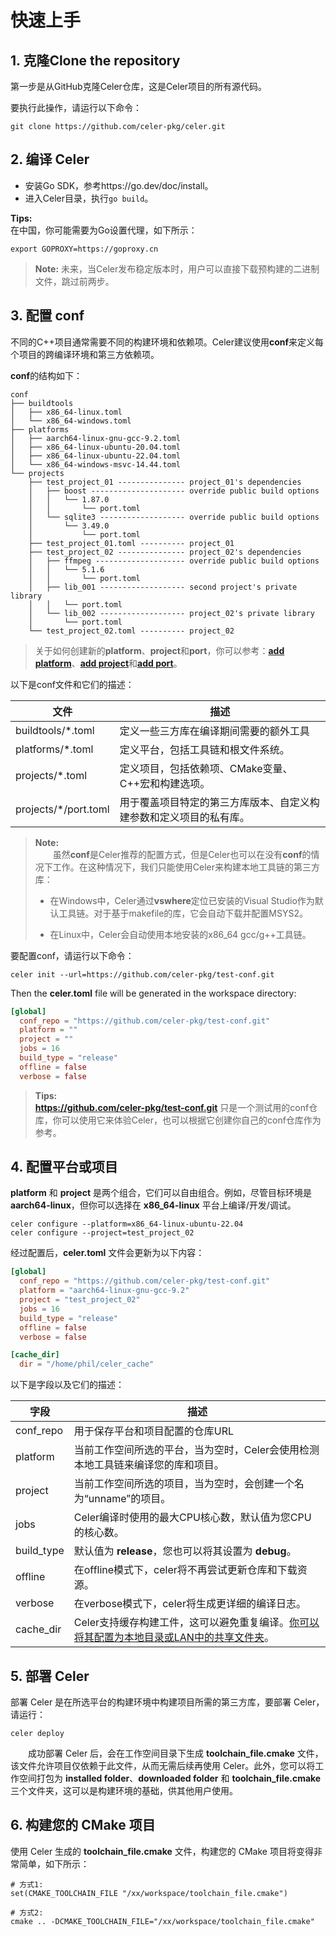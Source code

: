 # 快速上手

## 1. 克隆Clone the repository

第一步是从GitHub克隆Celer仓库，这是Celer项目的所有源代码。  

要执行此操作，请运行以下命令：

```shell
git clone https://github.com/celer-pkg/celer.git
```

## 2. 编译 Celer

  - 安装Go SDK，参考https://go.dev/doc/install。
  - 进入Celer目录，执行`go build`。

  **Tips:**  
  在中国，你可能需要为Go设置代理，如下所示：

  ```shell
  export GOPROXY=https://goproxy.cn
  ```

>**Note:** 未来，当Celer发布稳定版本时，用户可以直接下载预构建的二进制文件，跳过前两步。

## 3. 配置 conf

不同的C++项目通常需要不同的构建环境和依赖项。Celer建议使用**conf**来定义每个项目的跨编译环境和第三方依赖项。

**conf**的结构如下：

```
conf
├── buildtools
│   ├── x86_64-linux.toml
│   └── x86_64-windows.toml
├── platforms
│   ├── aarch64-linux-gnu-gcc-9.2.toml
│   ├── x86_64-linux-ubuntu-20.04.toml
│   ├── x86_64-linux-ubuntu-22.04.toml
│   └── x86_64-windows-msvc-14.44.toml
└── projects
    ├── test_project_01 --------------- project_01's dependencies
    │   ├── boost --------------------- override public build options
    │   │   └── 1.87.0
    │   │       └── port.toml
    │   └── sqlite3 ------------------- override public build options
    │       └── 3.49.0
    │           └── port.toml
    ├── test_project_01.toml ---------- project_01
    ├── test_project_02 --------------- project_02's dependencies
    │   ├── ffmpeg -------------------- override public build options
    │   │   └── 5.1.6
    │   │       └── port.toml
    │   ├── lib_001 ------------------- second project's private library
    │   │   └── port.toml
    │   └── lib_002 ------------------- project_02's private library
    │       └── port.toml
    └── test_project_02.toml ---------- project_02
```

>关于如何创建新的**platform**、**project**和**port**，你可以参考：[**add platform**](./cmd_create.md#1-创建一个新的平台)、[**add project**](./cmd_create.md#2-创建一个新的项目)和[**add port**](./cmd_create.md#3-创建一个新的端口)。

以下是conf文件和它们的描述：

| 文件                   | 描述 |
| --------------------- | ---------- |
| buildtools/*.toml     | 定义一些三方库在编译期间需要的额外工具 |
| platforms/*.toml      | 定义平台，包括工具链和根文件系统。 |
| projects/*.toml       | 定义项目，包括依赖项、CMake变量、C++宏和构建选项。|
| projects/*/port.toml  | 用于覆盖项目特定的第三方库版本、自定义构建参数和定义项目的私有库。 |

>**Note:**  
&emsp;&emsp;虽然**conf**是Celer推荐的配置方式，但是Celer也可以在没有**conf**的情况下工作。在这种情况下，我们只能使用Celer来构建本地工具链的第三方库：
>
>- 在Windows中，Celer通过**vswhere**定位已安装的Visual Studio作为默认工具链。对于基于makefile的库，它会自动下载并配置MSYS2。
>
>- 在Linux中，Celer会自动使用本地安装的x86_64 gcc/g++工具链。

要配置conf，请运行以下命令：

```shell
celer init --url=https://github.com/celer-pkg/test-conf.git
```

Then the **celer.toml** file will be generated in the workspace directory:

```toml
[global]
  conf_repo = "https://github.com/celer-pkg/test-conf.git"
  platform = ""
  project = ""
  jobs = 16
  build_type = "release"
  offline = false
  verbose = false
```

>**Tips:**  
>  **https://github.com/celer-pkg/test-conf.git** 只是一个测试用的conf仓库，你可以使用它来体验Celer，也可以根据它创建你自己的conf仓库作为参考。

## 4. 配置平台或项目

**platform** 和 **project** 是两个组合，它们可以自由组合。例如，尽管目标环境是 **aarch64-linux**，但你可以选择在 **x86_64-linux** 平台上编译/开发/调试。

```shell
celer configure --platform=x86_64-linux-ubuntu-22.04
celer configure --project=test_project_02
```

经过配置后，**celer.toml** 文件会更新为以下内容：

```toml
[global]
  conf_repo = "https://github.com/celer-pkg/test-conf.git"
  platform = "aarch64-linux-gnu-gcc-9.2"
  project = "test_project_02"
  jobs = 16
  build_type = "release"
  offline = false
  verbose = false

[cache_dir]
  dir = "/home/phil/celer_cache"
```

以下是字段以及它们的描述：

| 字段 | 描述 |
| ----- | ----------- |
| conf_repo |  用于保存平台和项目配置的仓库URL |
| platform |  当前工作空间所选的平台，当为空时，Celer会使用检测本地工具链来编译您的库和项目。 |
| project |  当前工作空间所选的项目，当为空时，会创建一个名为“unname”的项目。 |
| jobs |  Celer编译时使用的最大CPU核心数，默认值为您CPU的核心数。 |
| build_type | 默认值为 **release**，您也可以将其设置为 **debug**。 |
| offline | 在offline模式下，celer将不再尝试更新仓库和下载资源。|
| verbose | 在verbose模式下，celer将生成更详细的编译日志。|
| cache_dir | Celer支持缓存构建工件，这可以避免重复编译。[你可以将其配置为本地目录或LAN中的共享文件夹](./advance_cache_artifacts.md)。 |

## 5. 部署 Celer

部署 Celer 是在所选平台的构建环境中构建项目所需的第三方库，要部署 Celer，请运行：

```shell
celer deploy
```

&emsp;&emsp;成功部署 Celer 后，会在工作空间目录下生成 **toolchain_file.cmake** 文件，该文件允许项目仅依赖于此文件，从而无需后续再使用 Celer。此外，您可以将工作空间打包为 **installed folder**、**downloaded folder** 和 **toolchain_file.cmake** 三个文件夹，这可以是构建环境的基础，供其他用户使用。  

## 6. 构建您的 CMake 项目

使用 Celer 生成的 **toolchain_file.cmake** 文件，构建您的 CMake 项目将变得非常简单，如下所示：

```shell
# 方式1: 
set(CMAKE_TOOLCHAIN_FILE "/xx/workspace/toolchain_file.cmake")  

# 方式2: 
cmake .. -DCMAKE_TOOLCHAIN_FILE="/xx/workspace/toolchain_file.cmake"
```